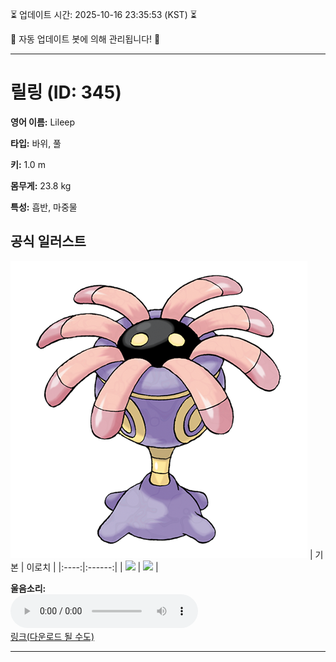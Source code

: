 
⏳ 업데이트 시간: 2025-10-16 23:35:53 (KST) ⏳

🤖 자동 업데이트 봇에 의해 관리됩니다! 🤖

---

# 릴링 (ID: 345)
**영어 이름:** Lileep

**타입:** 바위, 풀

**키:** 1.0 m

**몸무게:** 23.8 kg

**특성:** 흡반, 마중물

## 공식 일러스트
![](https://raw.githubusercontent.com/PokeAPI/sprites/master/sprites/pokemon/other/official-artwork/345.png)
| 기본 | 이로치 |
|:----:|:------:|
| <img src="http://play.pokemonshowdown.com/sprites/ani/lileep.gif" width="200"> | <img src="http://play.pokemonshowdown.com/sprites/ani-shiny/lileep.gif" width="200"> |

**울음소리:**<br><audio controls src="https://raw.githubusercontent.com/PokeAPI/cries/main/cries/pokemon/latest/345.ogg"></audio><br> [링크(다운로드 될 수도)](https://raw.githubusercontent.com/PokeAPI/cries/main/cries/pokemon/latest/345.ogg)


---
